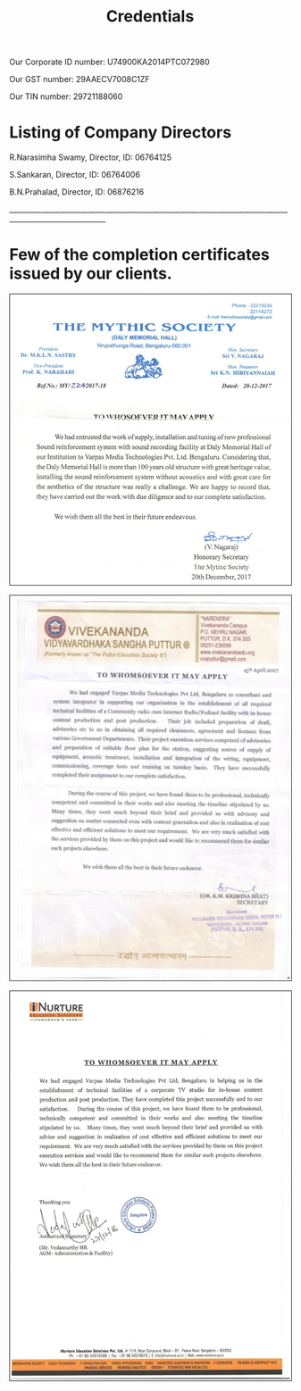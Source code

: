 ﻿---
layout: page
title: Credentials
permalink: /Credentials/
---



<p> Our Corporate ID number: U74900KA2014PTC072980 </p>

<p> Our GST number: 29AAECV7008C1ZF </p>

<p> Our TIN number: 29721188060 </p>

<p>            </p>

<h1> Listing of Company Directors </h1>

<p> R.Narasimha Swamy, Director, ID: 06764125</p>
<p> S.Sankaran, Director, ID: 06764006</p>
<p> B.N.Prahalad, Director, ID: 06876216</p>


<p> _________________________________________________________________________________________________________ </p>

<p>                                                          </p>

<p style="color: blue">
<h1>Few of the completion certificates issued by our clients. </h1>



<img src = "/Photos/CC by Mythic Society.jpg" border = "1" />
<p></p>

<p></p>
<img src = "/Photos/CC by VVS.jpg" border = "1" />
<p></p>


<p></p>
<img src = "/Photos/CC by iNurture.jpg" border = "1" />
<p></p>